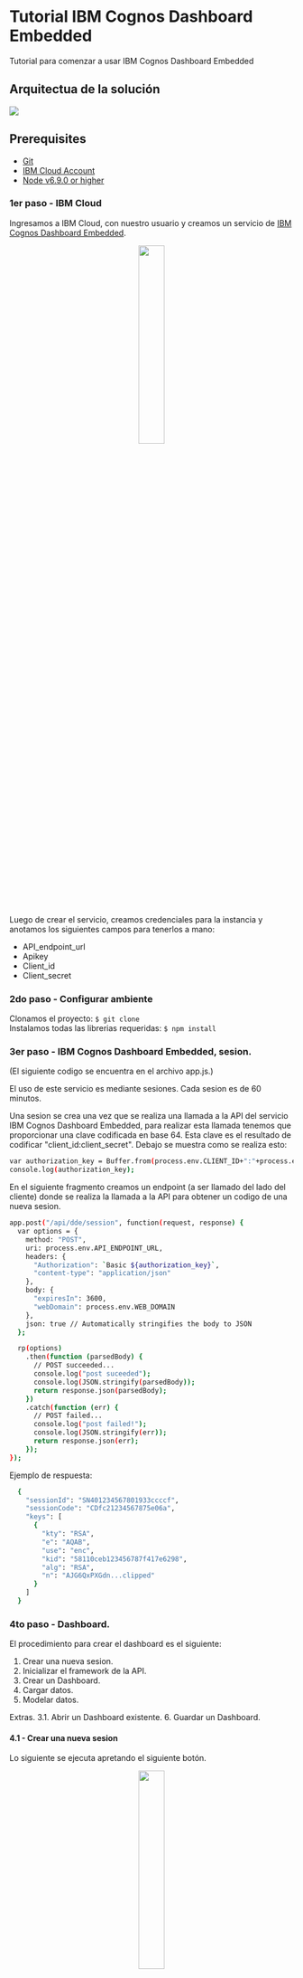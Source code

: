 # Tutorial IBM Cognos Dashboard Embedded
Tutorial para comenzar a usar IBM Cognos Dashboard Embedded

## Arquitectua de la solución
![](fotos/cognos-architecture.png)

## Prerequisites
* [Git](https://git-scm.com/downloads)
* [IBM Cloud Account](https://cloud.ibm.com)
* [Node v6.9.0 or higher](https://nodejs.org/en/)

### 1er paso - IBM Cloud
Ingresamos a IBM Cloud, con nuestro usuario y creamos un servicio de [IBM Cognos Dashboard Embedded](https://cloud.ibm.com/catalog/services/ibm-cognos-dashboard-embedded).
<p align="center">
	<img src="fotos/CDE-logo.png" width="30%" height="30%">
</p>

Luego de crear el servicio, creamos credenciales para la instancia y anotamos los siguientes campos para tenerlos a mano:
* API_endpoint_url
* Apikey
* Client_id
* Client_secret

### 2do paso - Configurar ambiente
Clonamos el proyecto: ``` $ git clone ```
<br />
Instalamos todas las librerias requeridas: ``` $ npm install ```


### 3er paso - IBM Cognos Dashboard Embedded, sesion. 
(El siguiente codigo se encuentra en el archivo app.js.)

El uso de este servicio es mediante sesiones. Cada sesion es de 60 minutos.

Una sesion se crea una vez que se realiza una llamada a la API del servicio IBM Cognos Dashboard Embedded, para realizar esta llamada tenemos que proporcionar una clave codificada en base 64. Esta clave es el resultado de codificar "client_id:client_secret".
Debajo se muestra como se realiza esto:
```bash
var authorization_key = Buffer.from(process.env.CLIENT_ID+":"+process.env.CLIENT_SECRET).toString('base64')
console.log(authorization_key);
```

En el siguiente fragmento creamos un endpoint (a ser llamado del lado del cliente) donde se realiza la llamada a la API para obtener un codigo de una nueva sesion. 
```bash
app.post("/api/dde/session", function(request, response) {
  var options = {
    method: "POST",
    uri: process.env.API_ENDPOINT_URL,
    headers: {
      "Authorization": `Basic ${authorization_key}`,
      "content-type": "application/json"
    },
    body: {
      "expiresIn": 3600,
      "webDomain": process.env.WEB_DOMAIN
    },
    json: true // Automatically stringifies the body to JSON
  };

  rp(options)
    .then(function (parsedBody) {
      // POST succeeded...
      console.log("post suceeded");
      console.log(JSON.stringify(parsedBody));
      return response.json(parsedBody);
    })
    .catch(function (err) {
      // POST failed...
      console.log("post failed!");
      console.log(JSON.stringify(err));
      return response.json(err);
    });
});
```

Ejemplo de respuesta:
```bash
  {
    "sessionId": "SN401234567801933ccccf",
    "sessionCode": "CDfc21234567875e06a",
    "keys": [
      {
        "kty": "RSA",
        "e": "AQAB",
        "use": "enc",
        "kid": "58110ceb123456787f417e6298",
        "alg": "RSA",
        "n": "AJG6QxPXGdn...clipped"
      }
    ]
  }
```

### 4to paso - Dashboard. 

El procedimiento para crear el dashboard es el siguiente:
1. Crear una nueva sesion.
2. Inicializar el framework de la API.
3. Crear un Dashboard. 
4. Cargar datos.
5. Modelar datos.

Extras.
3.1.  Abrir un Dashboard existente.
6. Guardar un Dashboard.

#### 4.1 - Crear una nueva sesion
Lo siguiente se ejecuta apretando el siguiente botón.
<p align="center">
  <img src="fotos/Add-data-button.png" width="30%" height="30%">
</p>
¿Que hacemos en esta etapa?
Realizamos una llamada el endpoint que creamos en el paso 3 y obtenemos el codigo.

```bash
async function createNewSession() {
	session;
	if (this.api != null) {
	  console.log("There was already an api object");
	} else {
	 	var http = new XMLHttpRequest();
	  	http.open('POST', '/api/dde/session', true);
	  	http.setRequestHeader('Content-type', 'application/json');
	  	http.onreadystatechange = function() {
	    if (http.readyState === 4 && http.status === 200 && http.responseText) {
	    	response = http.responseText
	      	const data = JSON.parse(response);
	      	session.code = data.sessionCode;
	      	session.id = data.sessionId;
	      	session.keys = data.keys;
	      	createAndInitApiFramework();
	      	return this.session;
	      	}
	  	};
	  	http.send()
	}
}
```
  
#### 4.2 - Se inicializa el framework de la API.
Podemos ver que invocamos a la funcion createAndInitApiFramework.

```bash
  this.api = new CognosApi({
  cognosRootURL: 'https://us-south.dynamic-dashboard-embedded.cloud.ibm.com/daas/',
  sessionCode: session.code,
  initTimeout: 10000,
  node: document.getElementById('containerDivId') // containerDivId
});
```
cognosRootURL: Hace referencia a la API_endpoint_url de nuestras credenciales. 
sessionCode: Hace referencia al codigo de la sesion que nos envío el servidor. 
initTimeout: Es la cantidad de milisegundos que esperamos por una respuesta.
node: Hace referencia al lugar en la pagina HTML donde se va a embeber el dashboard.

Notaremos que aparece un gif de loading. 

  
#### 4.3 - Se crea un dashboard.
Por ultimo se invoca la funcion createDashboard()

```bash
async function createDashboard()  {
	if (this.api.dashboard != null) {
	 	this.dashboardAPI = await this.api.dashboard.createNew();
	 	console.log('Dashboard created successfully.');
	 	this.dashboardAPI.state = 'Create';
	 	return this.dashboardAPI;
	} else {
	  	console.log('Dashboard is not created.');
	}
}
```

##### Este será el resultado: 
![](fotos/Select-template.png)

##### Luego se elige un template y se comienza a trabajar con los datos:
![](fotos/Dashboard-created.png)

#### 4.3.1 - Se abre un Dashboard existente.

#### 4.4 - Se carga un archivo de datos.

Para agregar un archivo de datos al dashboard es necesario ejecutar el siguiente metodo:
  
```bash
this.dashboardAPI.addSources([{
  module: sampleModule,
  name: 'Test Source',
  id: 'myUniqueId123'
}])

```
Donde name es el nombre con el que el archivo se mostrará en el dashboard y el id es como se lo va a identificar.
![](fotos/Data-source-added.png) 
<br />
El campo module hace referencia a un objeto java que tiene las referencias al archivo de datos, contiene los siguientes campos:
```bash
module = {
"xsd": "https://ibm.com/daas/module/1.0/module.xsd",
"source": {
  "id": "IDENTIFICADOR DE LA FUENTE",
  "srcUrl": {
    "sourceUrl": "RUTA AL ARCHIVO CSV".
    "mimeType": "text\/csv", "TIPO DEL ARCHIVO"
    "property": [
      {
        "name": "separator",
        "value": ", "
      },
      {
        "name": "ColumnNamesLine",
        "value": "true"
      }
    ]
  }
},
"table": { // DATOS ACERCA DE LAS COLUMNAS DEL ARCHIVO.
  "name": "TableName",
  "column": [
    {
      "datatype": "BIGINT",
      "nullable": true,
      "name": "Year_",
      "description": "Year",
      "label": "Year",
      "usage": "attribute",
      "regularAggregate": "none",
      "taxonomyFamily": "cYear"
    },
    {
      "datatype": "NVARCHAR(20)",
      "nullable": true,
      "name": "Product_type",
      "description": "Product type",
      "label": "Product type",
      "usage": "attribute",
      "regularAggregate": "none"
    },
    {
      "datatype": "NVARCHAR(17)",
      "nullable": true,
      "name": "Order_method_type",
      "description": "Order method type",
      "label": "Order method type",
      "usage": "attribute",
      "regularAggregate": "none"
    },
    {
      "name": "Retailer_country",
      "datatype": "NVARCHAR(16)",
      "nullable": true,
      "description": "Retailer country",
      "label": "Retailer country",
      "usage": "attribute",
      "regularAggregate": "none",
      "taxonomyFamily": "cCountry"
    },
    {
      "datatype": "DOUBLE",
      "nullable": true,
      "name": "Revenue",
      "description": "Revenue",
      "label": "Revenue",
      "usage": "fact",
      "regularAggregate": "total"
    },
    {
      "datatype": "DECIMAL(38, 0)",
      "nullable": true,
      "name": "Quantity",
      "description": "Quantity",
      "label": "Quantity",
      "usage": "fact",
      "regularAggregate": "total"
    }
  ]
},
"label": "Module Name",
"identifier": "moduleId"
```

Para cargar un archivo de datos, hay varias maneras:
* En el botón de + que está al lado de donde dice selected sources:
![](fotos/Add-data-source.png)
<br />
En este caso cuando se da click al botón con el simbolo de "+" y se dispara un evento, cuando se registra ese evento ahí se debería modelar como se quisiera: abriendo un modal con distintos archivos ya cargados y con los valores anteriores ya definidos o abriendo un explorador de archivos y cargar estos valores dinamicamente.
  
* Dandole click a un boton externo al Dashboard (Add data) donde agregue un conjunto de datos con todos los valores mencionados anteriormente ya definidos. 
<p align="center">
  <img src="fotos/Add-data-button.png" width="30%" height="30%">
</p>

#### 4.4 - Se guarda un dashboard.

#### 5 - Usar el dashboard.
Basicámente se basa en drag and drop. 
![Cognos Dashboard Embedded Demo](https://j.gifs.com/JyZj7D.gif)


